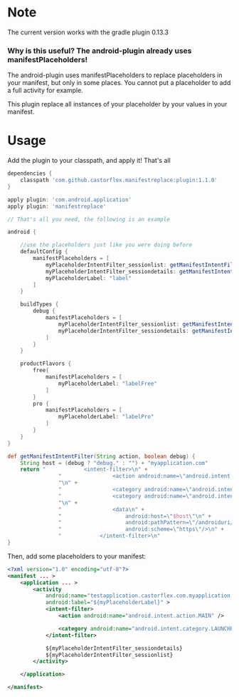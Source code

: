 # Note

The current version works with the gradle plugin 0.13.3

### Why is this useful? The android-plugin already uses manifestPlaceholders!

The android-plugin uses manifestPlaceholders to replace placeholders in your manifest, but only in some places.
You cannot put a placeholder to add a full activity for example.

This plugin replace all instances of your placeholder by your values in your manifest.

# Usage

Add the plugin to your classpath, and apply it! That's all

```groovy
dependencies {
    classpath 'com.github.castorflex.manifestreplace:plugin:1.1.0'
}

apply plugin: 'com.android.application'
apply plugin: 'manifestreplace'

// That's all you need, the following is an example

android {

    //use the placeholders just like you were doing before
    defaultConfig {
        manifestPlaceholders = [
            myPlaceholderIntentFilter_sessionlist: getManifestIntentFilter("sessionlist", false),
            myPlaceholderIntentFilter_sessiondetails: getManifestIntentFilter("sessiondetails", false),
            myPlaceholderLabel: "label"
        ]
    }

    buildTypes {
        debug {
            manifestPlaceholders = [
                myPlaceholderIntentFilter_sessionlist: getManifestIntentFilter("sessionlist", true),
                myPlaceholderIntentFilter_sessiondetails: getManifestIntentFilter("sessiondetails", true)
            ]
        }
    }

    productFlavors {
        free{
            manifestPlaceholders = [
                myPlaceholderLabel: "labelFree"
            ]
        }
        pro {
            manifestPlaceholders = [
                myPlaceholderLabel: "labelPro"
            ]
        }
    }
}

def getManifestIntentFilter(String action, boolean debug) {
    String host = (debug ? "debug." : "") + "myapplication.com"
    return "            <intent-filter>\n" +
                "                <action android:name=\"android.intent.action.VIEW\"/>\n" +
                "\n" +
                "                <category android:name=\"android.intent.category.DEFAULT\"/>\n" +
                "                <category android:name=\"android.intent.category.BROWSABLE\"/>\n" +
                "\n" +
                "                <data\n" +
                "                    android:host=\"$host\"\n" +
                "                    android:pathPattern=\"/androiduri/${action}.*\"\n" +
                "                    android:scheme=\"https\"/>\n" +
                "            </intent-filter>\n"
}

```

Then, add some placeholders to your manifest:

```xml
<?xml version="1.0" encoding="utf-8"?>
<manifest ... >
    <application ... >
        <activity
            android:name="testapplication.castorflex.com.myapplication.MainActivity"
            android:label="${myPlaceholderLabel}" >
            <intent-filter>
                <action android:name="android.intent.action.MAIN" />

                <category android:name="android.intent.category.LAUNCHER" />
            </intent-filter>

            ${myPlaceholderIntentFilter_sessiondetails}
            ${myPlaceholderIntentFilter_sessionlist}
        </activity>

    </application>

</manifest>

```


